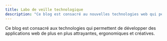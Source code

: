 ```yaml
---
title: Labo de veille technologique
description: "Ce blog est consacré au nouvelles technologies web qui permettent de développer des applications web de plus en plus attrayantes, ergonomiques et créatives."
---
```


Ce blog est consacré aux technologies qui permettent de développer des applications web de plus en plus attrayantes, ergonomiques et créatives.
